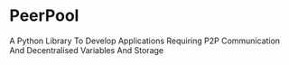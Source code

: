 # PeerPool
A Python Library To Develop Applications Requiring P2P Communication And Decentralised Variables And Storage
